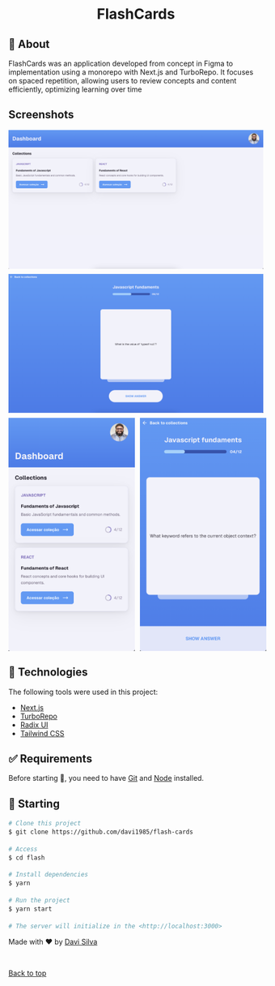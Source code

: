 <h1 align="center">FlashCards</h1>

## :dart: About

FlashCards was an application developed from concept in Figma to implementation using a monorepo with Next.js and TurboRepo. It focuses on spaced repetition, allowing users to review concepts and content efficiently, optimizing learning over time

## Screenshots

<div style="display:flex;flex-direction:column;justify-content:center; gap: 10px">
  <img src="./screenshots/004.png" style="max-height: 500px;width: auto;"/>
  <img src="./screenshots/003.png" style="max-height: 500px; width: auto;" />

  <div style="display:flex;justify-content:space-between; gap: 10px">
    <img src="./screenshots/001.png" style="max-height: 500px; width: 250px;" />
    <img src="./screenshots/002.png" style="max-height: 500px; width: 250px;"/>
  </div>
</div>

## :rocket: Technologies

The following tools were used in this project:

- [Next.js](https://nextjs.org/)
- [TurboRepo](https://turbo.build/)
- [Radix UI](https://www.radix-ui.com/)
- [Tailwind CSS](https://tailwindcss.com/)

## :white_check_mark: Requirements

Before starting :checkered_flag:, you need to have [Git](https://git-scm.com) and [Node](https://nodejs.org/en/) installed.

## :checkered_flag: Starting

```bash
# Clone this project
$ git clone https://github.com/davi1985/flash-cards

# Access
$ cd flash

# Install dependencies
$ yarn

# Run the project
$ yarn start

# The server will initialize in the <http://localhost:3000>
```

Made with :heart: by <a href="https://github.com/davi1985" target="_blank">Davi Silva</a>

&#xa0;

<a href="#top">Back to top</a>
